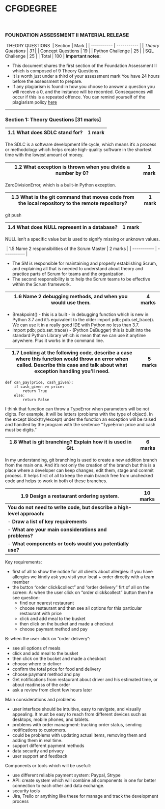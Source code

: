 # CFGDEGREE
​
### FOUNDATION ASSESSMENT II MATERIAL RELEASE
​
THEORY QUESTIONS
​
| Section | Mark |
| ----------- | ----------- |
| *Theory Questions* | *31* |
| Concept Questions | 19 |
| Python Challenge | 25 |
| SQL Challenge | 25 |
| Total | 100 |
​
**Important notes:**

- This document shares the first section of the Foundation Assessment II which is composed of 9 Theory Questions.
- It is worth just under a third of your assessment mark
  You have 24 hours before the assessment to prepare.
- If any plagiarism is found in how you choose to answer a question you will receive a 0,
  and the instance will be recorded. Consequences will occur if this is a repeated offence.
  You can remind yourself of the plagiarism policy [here](https://drive.google.com/file/d/1k9UaGOR7hx54QRZ8jvp2jtC4P-8_Rs4F/view?usp=sharing)
​
---



### Section 1: Theory Questions [31 marks]



| 1.1 What does SDLC stand for? | 1 mark |
| ----------- | ----------- |

The SDLC is a software development life cycle, which means it’s a process or methodology which helps create high-quality software in the shortest time with the lowest amount of money.



| 1.2   What exception is thrown when you divide a number by 0? | 1 mark |
| ----------- | ----------- |

ZeroDivisionError, which is a built-in Python exception. 



| 1.3   What is the git command that moves code from the local repository to the remote repository? | 1 mark |
| ----------- | ----------- |

git push



| 1.4   What does NULL represent in a database? | 1 mark |
| ----------- | ----------- |

NULL isn’t a specific value but is used to signify missing or unknown   values.


​
| 1.5   Name 2 responsibilities of the Scrum Master | 2 marks |
| ----------- | ----------- |

- The SM is responsible for maintaining and properly establishing Scrum, and explaining all that is needed to understand about theory and practice parts of Scrum for teams and the organization.
- The second responsibility is to help the Scrum teams to be effective within the Scrum framework.



| 1.6   Name 2 debugging methods, and when you would use them. | 4 marks |
| ----------- | ----------- |

- Breakpoint() - this is a built - in debugging function which is new in Python 3.7 and it’s equivalent to the older 
import pdb; pdb.set_trace(). We can use it in a really good IDE with Python no less than 3.7. 
- Import pdb; pdb.set_trace() - (Python DeBugger) this is built into the standard Python Library which is mean that we can use it anytime anywhere. Plus it works in the command line.



| 1.7   Looking at the following code, describe a case where this function would throw an error when called. Describe this case and talk about what exception handling you’ll need. | 5 marks |
| ----------- | ----------- |
```buildoutcfg
def can_pay(price, cash_given):
    if cash_given >= price:
        return True
    else:
        return False
```
I think that function can throw a TypeError when parameters will be not  digits. For example, it will be letters (problems with the type of object). In the except block(try/except)  under the function an exception will be raised and handled by the program with the sentence “TypeError: price and сash must be digits.”



| 1.8   What is git branching? Explain how it is used in Git.  | 6 marks |
| ----------- | ----------- |

In my understanding, git branching is used to create a new addition branch from the main one. And it’s not only the creation of the branch but this is a place where a developer can keep changes, edit them, stage and commit process. It helps first of all to keep the main branch free from unchecked code and helps to work in both of these branches.

 

|   1.9  Design a restaurant ordering system. | 10 marks |
| ----------- | ----------- |
| **You do not need to write code, but describe a high-level approach:**
| - **Draw a list of key requirements**
| - **What are your main considerations and problems?**
| - **What components or tools would you potentially use?**

Key requirements:
- first of all to show the notice for all clients about allergies: if you have allergies we kindly ask you visit your local + order directly with a team member
- the button “order click&collect” and “order delivery” firt of all on the screen:
A: when the user click on “order click&collect” button then he see question: 
     - find our nearest restaurant
     - choose restaurant and then see all options for this particular restaurant with price
     - click and add meal to the busket
     - then click on the bucket and made a checkout
     - choose paymant method and pay
      
B: when the user click on “order delivery”: 
   - see all options of meals
   - click and add meal to the busket
   - then click on the bucket and made a checkout
   - choose where to deliver 
   - confirm the total price for food and delivery
   - choose paymant method and pay
- Get notifications from restaurant about driver and his estimated time, 
or about readiness of the order
- ask a review from client few hours later


Main considerations and problems:
- user interface should be intuitive, easy to navigate, and visually appealing. It must be easy to reach from different devices such as desktops, mobile phones, and tablets.
- problems with order managment: tracking order status, sending notifications to customers.
- could be problems with updating actual items, removing them and adding them in real time.
- support different payment methods
- data security and privacy
- user support and feedback

Components or tools which will be usefull:
- use different reliable payment system: Paypal, Strype 
- API: create system which will combine all components in one for better connection to each other and data exchange.
- security tools
- Jira, Trello or anything like these for manage and track the development process

